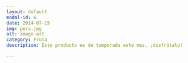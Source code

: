 ```yaml
---
layout: default
modal-id: 6
date: 2014-07-15
img: pera.jpg
alt: image-alt
category: Fruta
description: Este producto es de temporada este mes, ¡disfrútalo!

---
```

